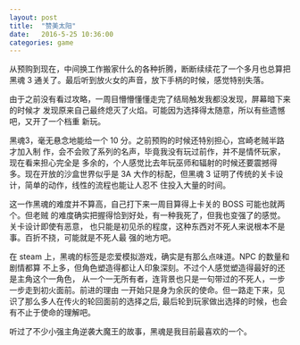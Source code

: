 ```yaml
---
layout: post
title:  "赞美太阳"
date:   2016-5-25 10:36:00
categories: game
---
```


从预购到现在，中间换工作搬家什么的各种折腾，断断续续花了一个多月也总算把黑魂 3
通关了。最后听到放火女的声音，放下手柄的时候，感觉特别失落。

由于之前没有看过攻略，一周目懵懵懂懂走完了结局触发我都没发现，屏幕暗下来的时候才
发现原来自己最终熄灭了火焰。可能因为选择得太随意，所以有些遗憾吧，又开了一个档重
新玩。

黑魂3，毫无悬念地能给一个 10 分。之前预购的时候还特别担心，宫崎老贼半路才加入制
作，会不会败了系列的名声，毕竟我没有玩过前作，并不是情怀玩家，现在看来担心完全是
多余的，个人感觉比去年玩巫师和辐射的时候还要震撼得多。现在开放的沙盒世界似乎是 
3A 大作的标配，但黑魂 3 证明了传统的关卡设计，简单的动作，线性的流程也能让人忍不
住投入大量的时间。

这一作黑魂的难度并不算高，自己打下来一周目算得上卡关的 BOSS 可能也就两个。但老贼
的难度确实把握得恰到好处，有一种我死了，但我也变强了的感觉。关卡设计即使有恶意，
也只能是初见杀的程度，这种东西对不死人来说根本不是事。百折不挠，可能就是不死人最
强的地方吧。

在 steam 上，黑魂的标签是恋爱模拟游戏，确实是有那么点味道。NPC 的数量和剧情都算
不上多，但角色塑造得都让人印象深刻。不过个人感觉塑造得最好的还是主角这个一角色，
从一个一无所有者，连背景也只是一句带过的不死人，一步一步走到初火面前。前进的理由
一开始只是身为余灰的使命。但一路走下来，见识了那么多人在传火的轮回面前的选择之后,
最后轮到玩家做出选择的时候，也会有不止于使命的理解吧。

听过了不少小强主角逆袭大魔王的故事，黑魂是我目前最喜欢的一个。

